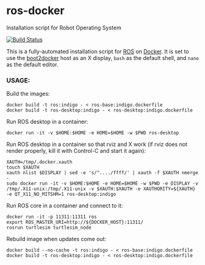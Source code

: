 ros-docker
==========

Installation script for Robot Operating System

[![Build Status](https://travis-ci.org/uts-magic-lab/ros-docker.svg?branch=master)](https://travis-ci.org/uts-magic-lab/ros-docker)

This is a fully-automated installation script for [ROS](http://www.ros.org/) on [Docker](https://www.docker.com/). It is set to use the [boot2docker](http://boot2docker.io/) host as an X display, `bash` as the default shell, and `nano` as the default editor.

### USAGE:

Build the images:

    docker build -t ros:indigo - < ros-base:indigo.dockerfile
    docker build -t ros-desktop:indigo - < ros-desktop:indigo.dockerfile

Run ROS desktop in a container:

    docker run -it -v $HOME:$HOME -e HOME=$HOME -w $PWD ros-desktop

Run ROS desktop in a container so that rviz and X work (if rviz does not render properly, kill it with Control-C and start it again):

    XAUTH=/tmp/.docker.xauth
    touch $XAUTH
    xauth nlist $DISPLAY | sed -e 's/^..../ffff/' | xauth -f $XAUTH nmerge -
    sudo docker run -it -v $HOME:$HOME -e HOME=$HOME -w $PWD -e DISPLAY -v /tmp/.X11-unix:/tmp/.X11-unix -v $XAUTH:$XAUTH -e XAUTHORITY=${XAUTH} -e QT_X11_NO_MITSHM=1 ros-desktop:indigo

Run ROS core in a container and connect to it:

    docker run -it -p 11311:11311 ros
    export ROS_MASTER_URI=http://${DOCKER_HOST}:11311/
    rosrun turtlesim turtlesim_node


Rebuild image when updates come out:

    docker build --no-cache -t ros:indigo - < ros-base:indigo.dockerfile
    docker build -t ros-desktop:indigo - < ros-desktop:indigo.dockerfile

